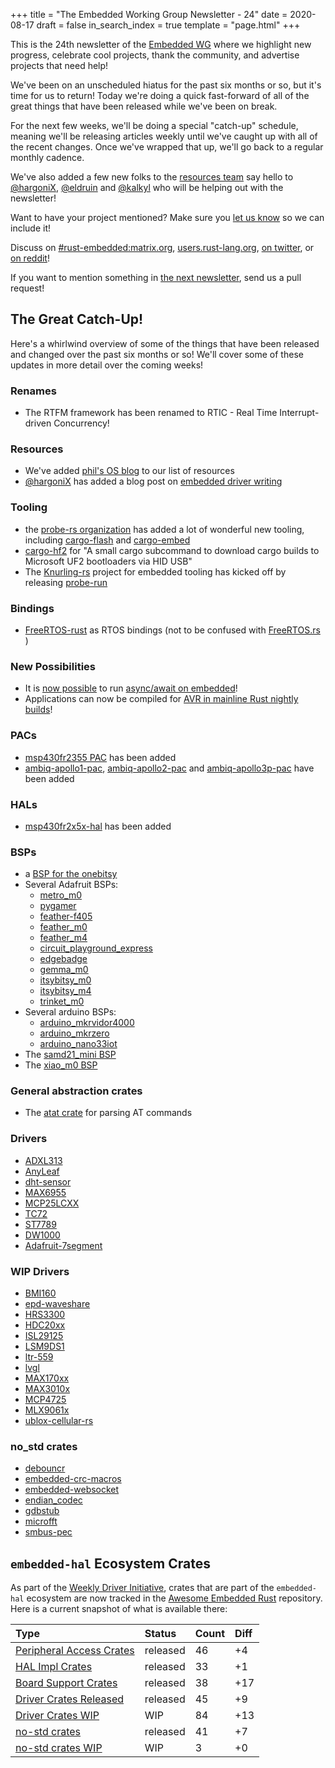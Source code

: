 +++
title = "The Embedded Working Group Newsletter - 24"
date = 2020-08-17
draft = false
in_search_index = true
template = "page.html"
+++

This is the 24th newsletter of the [Embedded WG] where we highlight new progress, celebrate cool projects, thank the community, and advertise projects that need help!

We've been on an unscheduled hiatus for the past six months or so, but it's time for us to return! Today we're doing a quick fast-forward of all of the great things that have been released while we've been on break.

For the next few weeks, we'll be doing a special "catch-up" schedule, meaning we'll be releasing articles weekly until we've caught up with all of the recent changes. Once we've wrapped that up, we'll go back to a regular monthly cadence.

We've also added a few new folks to the [resources team](https://github.com/rust-embedded/wg#the-resources-team) say hello to [@hargoniX](https://github.com/hargonix/), [@eldruin](https://github.com/eldruin) and [@kalkyl](https://github.com/kalkyl) who will be helping out with the newsletter!

Want to have your project mentioned? Make sure you [let us know][the next newsletter] so we can include it!

[Embedded WG]: https://github.com/rust-embedded/wg

Discuss on [#rust-embedded:matrix.org], [users.rust-lang.org], [on twitter], or [on reddit]!

[#rust-embedded:matrix.org]: https://matrix.to/#/#rust-embedded:matrix.org
[users.rust-lang.org]: https://users.rust-lang.org/t/the-embedded-working-group-newsletter-24/47405
[on twitter]: https://twitter.com/rustembedded/status/1295330780688809986
[on reddit]: https://www.reddit.com/r/rust/comments/ibcvnz/the_embedded_working_group_newsletter_24/

<!-- more -->

If you want to mention something in [the next newsletter], send us a pull request!

[the next newsletter]: https://github.com/rust-embedded/blog/edit/master/content/2020-08-24-newsletter-25.md

## The Great Catch-Up!

Here's a whirlwind overview of some of the things that have been released and changed over the past six months or so!
We'll cover some of these updates in more detail over the coming weeks!

### Renames

* The RTFM framework has been renamed to RTIC - Real Time Interrupt-driven Concurrency!

### Resources

* We've added [phil's OS blog](https://os.phil-opp.com/) to our list of resources
* [@hargoniX](https://github.com/hargonix) has added a blog post on [embedded driver writing](https://hboeving.dev/blog/rust-2c-driver-p1/)

### Tooling

* the [probe-rs organization](https://probe.rs) has added a lot of wonderful new tooling, including [cargo-flash](https://crates.io/crates/cargo-flash) and [cargo-embed](https://crates.io/crates/cargo-embed)
* [cargo-hf2](https://crates.io/crates/cargo-hf2) for "A small cargo subcommand to download cargo builds to Microsoft UF2 bootloaders via HID USB"
* The [Knurling-rs](https://github.com/knurling-rs/meta) project for embedded tooling has kicked off by releasing [probe-run](https://github.com/knurling-rs/probe-run)

### Bindings

* [FreeRTOS-rust](https://crates.io/crates/freertos-rust) as RTOS bindings (not to be confused with [FreeRTOS.rs](https://crates.io/crates/freertos_rs) )

### New Possibilities

* It is [now possible](https://ferrous-systems.com/blog/stable-async-on-embedded/) to run [async/await on embedded](https://blog.rust-lang.org/2020/06/04/Rust-1.44.0.html)!
* Applications can now be compiled for [AVR in mainline Rust nightly builds](https://github.com/rust-lang/rust/issues/44052#issuecomment-663394401)!

### PACs

* [msp430fr2355 PAC](https://crates.io/crates/msp430fr2355) has been added
* [ambiq-apollo1-pac](https://crates.io/crates/ambiq-apollo1-pac), [ambiq-apollo2-pac](https://crates.io/crates/ambiq-apollo2-pac) and [ambiq-apollo3p-pac](https://crates.io/crates/ambiq-apollo3p-pac) have been added

### HALs

* [msp430fr2x5x-hal](https://crates.io/crates/msp430fr2x5x-hal) has been added

### BSPs

* a [BSP for the onebitsy](https://crates.io/crates/onebitsy)
* Several Adafruit BSPs:
    * [metro_m0](https://crates.io/crates/metro_m0)
    * [pygamer](https://crates.io/crates/pygamer)
    * [feather-f405](https://crates.io/crates/feather-f405)
    * [feather_m0](https://crates.io/crates/feather_m0)
    * [feather_m4](https://crates.io/crates/feather_m4)
    * [circuit_playground_express](https://crates.io/crates/circuit_playground_express)
    * [edgebadge](https://crates.io/crates/edgebadge)
    * [gemma_m0](https://crates.io/crates/gemma_m0)
    * [itsybitsy_m0](https://crates.io/crates/itsybitsy_m0)
    * [itsybitsy_m4](https://crates.io/crates/itsybitsy_m4)
    * [trinket_m0](https://crates.io/crates/trinket_m0)
* Several arduino BSPs:
    * [arduino_mkrvidor4000](https://crates.io/crates/arduino_mkrvidor4000)
    * [arduino_mkrzero](https://crates.io/crates/arduino_mkrzero)
    * [arduino_nano33iot](https://crates.io/crates/arduino_nano33iot)
* The [samd21_mini BSP](https://crates.io/crates/samd21_mini)
* The [xiao_m0 BSP](https://crates.io/crates/xiao_m0)

### General abstraction crates

* The [atat crate](https://github.com/BlackbirdHQ/atat) for parsing AT commands

### Drivers

* [ADXL313](https://crates.io/crates/adxl313)
* [AnyLeaf](https://crates.io/crates/anyleaf)
* [dht-sensor](https://crates.io/crates/dht-sensor)
* [MAX6955](https://crates.io/crates/max6955)
* [MCP25LCXX](https://crates.io/crates/microchip-eeprom-25lcxx)
* [TC72](https://crates.io/crates/microchip-tc72r-rs)
* [ST7789](http://crates.io/crates/st7789)
* [DW1000](https://crates.io/crates/dw1000)
* [Adafruit-7segment](https://crates.io/crates/adafruit-7segment)

### WIP Drivers

* [BMI160](https://crates.io/crates/bmi160)
* [epd-waveshare](https://crates.io/crates/epd-waveshare)
* [HRS3300](https://crates.io/crates/hrs3300)
* [HDC20xx](https://crates.io/crates/hdc20xx)
* [ISL29125](https://crates.io/crates/isl29125)
* [LSM9DS1](https://crates.io/crates/lsm9ds1)
* [ltr-559](https://crates.io/crates/ltr-559)
* [lvgl](https://github.com/rafaelcaricio/lvgl-rs)
* [MAX170xx](https://github.com/eldruin/max170xx-rs)
* [MAX3010x](https://crates.io/crates/max3010x)
* [MCP4725](https://crates.io/crates/mcp4725)
* [MLX9061x](https://crates.io/crates/mlx9061x)
* [ublox-cellular-rs](https://github.com/BlackbirdHQ/ublox-cellular-rs)

### no_std crates

* [debouncr](https://crates.io/crates/debouncr)
* [embedded-crc-macros](https://crates.io/crates/embedded-crc-macros)
* [embedded-websocket](https://crates.io/crates/embedded-websocket)
* [endian_codec](https://crates.io/crates/endian_codec)
* [gdbstub](https://crates.io/crates/gdbstub)
* [microfft](https://crates.io/crates/microfft)
* [smbus-pec](https://crates.io/crates/smbus-pec)


## `embedded-hal` Ecosystem Crates

As part of the [Weekly Driver Initiative], crates that are part of the `embedded-hal` ecosystem are now tracked in the [Awesome Embedded Rust] repository. Here is a current snapshot of what is available there:

| Type                       | Status    | Count | Diff |
| :---                       | :-----    | :---- | :--- |
| [Peripheral Access Crates] | released  | 46    | +4   |
| [HAL Impl Crates]          | released  | 33    | +1   |
| [Board Support Crates]     | released  | 38    | +17  |
| [Driver Crates Released]   | released  | 45    | +9   |
| [Driver Crates WIP]        | WIP       | 84    | +13  |
| [no-std crates]            | released  | 41    | +7   |
| [no-std crates WIP]        | WIP       | 3     | +0   |

[Awesome Embedded Rust]: https://github.com/rust-embedded/awesome-embedded-rust
[Weekly Driver Initiative]: https://github.com/rust-embedded/wg/issues/39
[Peripheral Access Crates]: https://github.com/rust-embedded/awesome-embedded-rust#peripheral-access-crates
[HAL Impl Crates]: https://github.com/rust-embedded/awesome-embedded-rust#hal-implementation-crates
[Board Support Crates]: https://github.com/rust-embedded/awesome-embedded-rust#board-support-crates
[Driver Crates Released]: https://github.com/rust-embedded/awesome-embedded-rust#driver-crates
[Driver Crates WIP]: https://github.com/rust-embedded/awesome-embedded-rust#wip
[no-std crates]: https://github.com/rust-embedded/awesome-embedded-rust#no-std-crates
[no-std crates WIP]: https://github.com/rust-embedded/awesome-embedded-rust#wip-1
